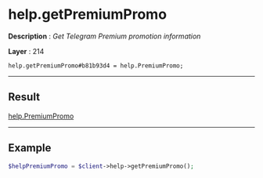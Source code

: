 # help.getPremiumPromo

**Description** : *Get Telegram Premium promotion information*

**Layer** : 214

```tl
help.getPremiumPromo#b81b93d4 = help.PremiumPromo;
```

---

## Result

[help.PremiumPromo](type/help.PremiumPromo)

---

## Example

```php
$helpPremiumPromo = $client->help->getPremiumPromo();
```
